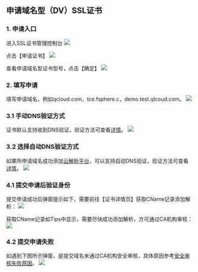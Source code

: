 ## 申请域名型（DV）SSL证书

### 1. 申请入口

进入SSL证书管理控制台
![](http://imgcache.tcecqpoc.fsphere.cn/image/mc.qcloudimg.com/static/img/f990389699184b164082dce1ebe809c6/1.png)

点击【申请证书】
![](http://imgcache.tcecqpoc.fsphere.cn/image/mc.qcloudimg.com/static/img/4efe78b416cc29cacba1cbc2ba475bb6/2.png)

查看申请域名型证书型号，点击【确定】
![](http://imgcache.tcecqpoc.fsphere.cn/image/mc.qcloudimg.com/static/img/287bd4f6c633cb1a81e18a096f47d5ed/3.png)

### 2. 填写申请

填写申请域名，例如qcloud.com，tce.fsphere.c，demo.test.qlcoud.com。
![](http://imgcache.tcecqpoc.fsphere.cn/image/mc.qcloudimg.com/static/img/4961164252cd488c9695475e173c0b8c/4.png)

### 3.1 手动DNS验证方式

证书默认支持收到DNS验证，验证方法可查看[详情](http://tcecqpoc.fsphere.cn/doc/product/400/4142#2.-.E6.89.8B.E5.8A.A8dns.E9.AA.8C.E8.AF.81)。
![](http://imgcache.tcecqpoc.fsphere.cn/image/mc.qcloudimg.com/static/img/2f90c6cdf51ec98ba0fd7a112a891e13/5.png)

### 3.2 选择自动DNS验证方式

如果所申请域名成功添加[云解析平台](http://console.tcecqpoc.fsphere.cn/cns/domains)，可以支持自动DNS验证，验证方法可查看[详情](http://tcecqpoc.fsphere.cn/doc/product/400/4142#1.-.E8.87.AA.E5.8A.A8dns.E9.AA.8C.E8.AF.81)。
![](http://imgcache.tcecqpoc.fsphere.cn/image/mc.qcloudimg.com/static/img/8c10bfb9fa50a520e0b8b45f3b7a9f74/6.png)

### 4.1 提交申请后验证身份

提交申请成功后弹窗提示如下，需要前往【证书详情页】获取CName记录添加解析：
![](http://imgcache.tcecqpoc.fsphere.cn/image/mc.qcloudimg.com/static/img/7d99496ed47a163a3ee25c728187bf45/7.png)

获取CName记录如Tips中显示，需要尽快成功添加解析，方可通过CA机构审核：
![](http://imgcache.tcecqpoc.fsphere.cn/image/mc.qcloudimg.com/static/img/1f0d7d113cd4ee14cda423a32e853fe4/8.png)

### 4.2 提交申请失败

如遇到下图所示弹窗，是提交域名未通过CA机构安全审核，具体原因参考[安全审核失败原因](http://tcecqpoc.fsphere.cn/doc/product/400/5439)。
![](http://imgcache.tcecqpoc.fsphere.cn/image/mc.qcloudimg.com/static/img/25451d24cf3c717454830a44925642ec/1.png)
